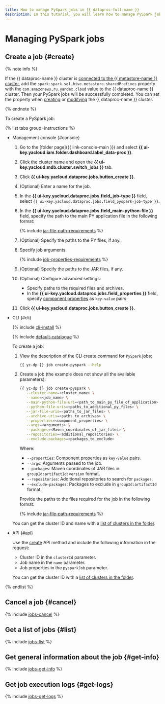 ```yaml
---
title: How to manage PySpark jobs in {{ dataproc-full-name }}
description: In this tutorial, you will learn how to manage PySpark jobs in {{ dataproc-full-name }}.
---
```


# Managing PySpark jobs

## Create a job {#create}

{% note info %}

If the {{ dataproc-name }} cluster is [connected to the {{ metastore-name }} cluster](../../metadata-hub/operations/metastore/data-processing-connect.md), add the `spark:spark.sql.hive.metastore.sharedPrefixes` property with the `com.amazonaws,ru.yandex.cloud` value to the {{ dataproc-name }} cluster. Then your PySpark jobs will be successfully completed. You can set the property when [creating](cluster-create.md) or [modifying](cluster-update.md) the {{ dataproc-name }} cluster.

{% endnote %}

To create a PySpark job:

{% list tabs group=instructions %}

- Management console {#console}

    1. Go to the [folder page]({{ link-console-main }}) and select **{{ ui-key.yacloud.iam.folder.dashboard.label_data-proc }}**.
    1. Click the cluster name and open the **{{ ui-key.yacloud.mdb.cluster.switch_jobs }}** tab.
    1. Click **{{ ui-key.yacloud.dataproc.jobs.button_create }}**.
    1. (Optional) Enter a name for the job.
    1. In the **{{ ui-key.yacloud.dataproc.jobs.field_job-type }}** field, select `{{ ui-key.yacloud.dataproc.jobs.field_pyspark-job-type }}`.
    1. In the **{{ ui-key.yacloud.dataproc.jobs.field_main-python-file }}** field, specify the path to the main PY application file in the following format:

        {% include [jar-file-path-requirements](../../_includes/data-processing/jar-file-path-requirements.md) %}

    1. (Optional) Specify the paths to the PY files, if any.
    1. Specify job arguments.

       {% include [job-properties-requirements](../../_includes/data-processing/job-properties-requirements.md) %}

    1. (Optional) Specify the paths to the JAR files, if any.
    1. (Optional) Configure advanced settings:

        * Specify paths to the required files and archives.
        * In the **{{ ui-key.yacloud.dataproc.jobs.field_properties }}** field, specify [component properties](../concepts/settings-list.md) as `key-value` pairs.

    1. Click **{{ ui-key.yacloud.dataproc.jobs.button_create }}**.

- CLI {#cli}

    {% include [cli-install](../../_includes/cli-install.md) %}

    {% include [default-catalogue](../../_includes/default-catalogue.md) %}

    To create a job:

    1. View the description of the CLI create command for `PySpark` jobs:

        ```bash
        {{ yc-dp }} job create-pyspark --help
        ```

    1. Create a job (the example does not show all the available parameters):

        ```bash
        {{ yc-dp }} job create-pyspark \
           --cluster-name=<cluster_name> \
           --name=<job_name> \
           --main-python-file-uri=<path_to_main_py_file_of_application> \
           --python-file-uris=<paths_to_additional_py_files> \
           --jar-file-uris=<paths_to_jar_files> \
           --archive-uris=<paths_to_archives> \
           --properties=<component_properties> \
           --args=<arguments> \
           --packages=<Maven_coordinates_of_jar_files> \
           --repositories=<additional_repositories> \
           --exclude-packages=<packages_to_exclude>
        ```

        Where: 
        
        * `--properties`: Component properties as `key-value` pairs.
        * `--args`: Arguments passed to the job.
        * `--packages`: Maven coordinates of JAR files in `groupId:artifactId:version` format.
        * `--repositories`: Additional repositories to search for `packages`.
        * `--exclude-packages`: Packages to exclude in `groupId:artifactId` format.

        Provide the paths to the files required for the job in the following format:

        {% include [jar-file-path-requirements](../../_includes/data-processing/jar-file-path-requirements.md) %}

    You can get the cluster ID and name with a [list of clusters in the folder](./cluster-list.md#list).

- API {#api}

    Use the [create](../api-ref/Job/create) API method and include the following information in the request:

    * Cluster ID in the `clusterId` parameter.
    * Job name in the `name` parameter.
    * Job properties in the `pysparkJob` parameter.

    You can get the cluster ID with a [list of clusters in the folder](./cluster-list.md#list).

{% endlist %}

## Cancel a job {#cancel}

{% include [jobs-cancel](../../_includes/data-processing/jobs-cancel.md) %}

## Get a list of jobs {#list}

{% include [jobs-list](../../_includes/data-processing/jobs-list.md) %}

## Get general information about the job {#get-info}

{% include [jobs-get-info](../../_includes/data-processing/jobs-get-info.md) %}


## Get job execution logs {#get-logs}

{% include [jobs-get-logs](../../_includes/data-processing/jobs-get-logs.md) %}

